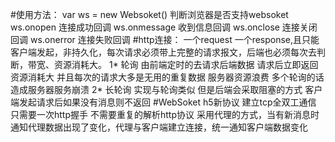 #使用方法：
    var ws = new Websoket()
    判断浏览器是否支持websoket
    ws.onopen 连接成功回调
    ws.onmessage 收到信息回调
    ws.onclose 连接关闭回调
    ws.onerror 连接失败回调
#http连接：
    一个request 一个response,且只能客户端发起，非持久化，每次请求必须带上完整的请求报文，后端也必须每次去判断，带宽、资源消耗大。
    1* 轮询 由前端定时的去请求后端数据 请求后立即返回 资源消耗大 并且每次的请求大多是无用的重复数据 服务器资源浪费 多个轮询的话造成服务器服务崩溃 
    2* 长轮询 实现与轮询类似 但是后端会采取阻塞的方式 客户端发起请求后如果没有消息则不返回 
#WebSoket 
    h5新协议 建立tcp全双工通信 只需要一次http握手 不需要重复的解析http协议 采用代理的方式，当有新消息时通知代理数据出现了变化，代理与客户端建立连接，统一通知客户端数据变化
